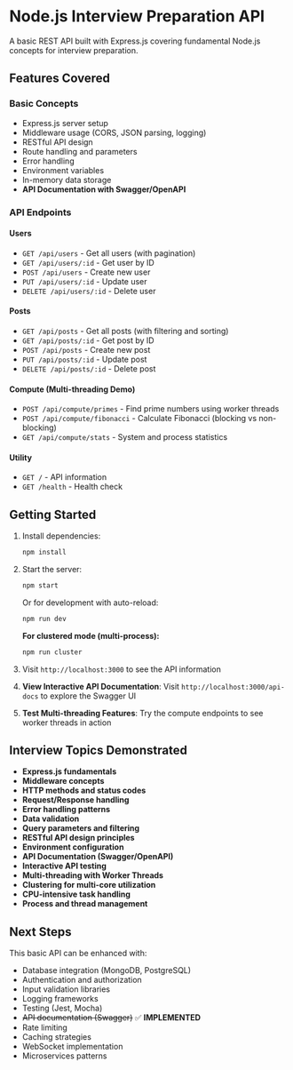 # Node.js Interview Preparation API

A basic REST API built with Express.js covering fundamental Node.js concepts for interview preparation.

## Features Covered

### Basic Concepts

- Express.js server setup
- Middleware usage (CORS, JSON parsing, logging)
- RESTful API design
- Route handling and parameters
- Error handling
- Environment variables
- In-memory data storage
- **API Documentation with Swagger/OpenAPI**

### API Endpoints

#### Users

- `GET /api/users` - Get all users (with pagination)
- `GET /api/users/:id` - Get user by ID
- `POST /api/users` - Create new user
- `PUT /api/users/:id` - Update user
- `DELETE /api/users/:id` - Delete user

#### Posts

- `GET /api/posts` - Get all posts (with filtering and sorting)
- `GET /api/posts/:id` - Get post by ID
- `POST /api/posts` - Create new post
- `PUT /api/posts/:id` - Update post
- `DELETE /api/posts/:id` - Delete post

#### Compute (Multi-threading Demo)

- `POST /api/compute/primes` - Find prime numbers using worker threads
- `POST /api/compute/fibonacci` - Calculate Fibonacci (blocking vs non-blocking)
- `GET /api/compute/stats` - System and process statistics

#### Utility

- `GET /` - API information
- `GET /health` - Health check

## Getting Started

1. Install dependencies:

   ```bash
   npm install
   ```

2. Start the server:

   ```bash
   npm start
   ```

   Or for development with auto-reload:

   ```bash
   npm run dev
   ```

   **For clustered mode (multi-process):**

   ```bash
   npm run cluster
   ```

3. Visit `http://localhost:3000` to see the API information
4. **View Interactive API Documentation**: Visit `http://localhost:3000/api-docs` to explore the Swagger UI
5. **Test Multi-threading Features**: Try the compute endpoints to see worker threads in action

## Interview Topics Demonstrated

- **Express.js fundamentals**
- **Middleware concepts**
- **HTTP methods and status codes**
- **Request/Response handling**
- **Error handling patterns**
- **Data validation**
- **Query parameters and filtering**
- **RESTful API design principles**
- **Environment configuration**
- **API Documentation (Swagger/OpenAPI)**
- **Interactive API testing**
- **Multi-threading with Worker Threads**
- **Clustering for multi-core utilization**
- **CPU-intensive task handling**
- **Process and thread management**

## Next Steps

This basic API can be enhanced with:

- Database integration (MongoDB, PostgreSQL)
- Authentication and authorization
- Input validation libraries
- Logging frameworks
- Testing (Jest, Mocha)
- ~~API documentation (Swagger)~~ ✅ **IMPLEMENTED**
- Rate limiting
- Caching strategies
- WebSocket implementation
- Microservices patterns
